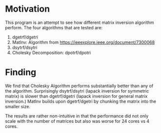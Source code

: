 # Motivation
This program is an attempt to see how different matrix inversion algorithm perform. The four algorithms that are tested are:
  1. dgetrf/dgetri
  2. MatInv: Algorithm from https://ieeexplore.ieee.org/document/7300068
  3. dsytrf/dsytri
  4. Cholesky Decomposition: dpotrf/dpotri

# Finding
We find that Cholesky Algorithm performs substantially better than any of the algorithm. Surprisingly dsytrf/dsytri (lapack inversion for symmetric matrix) is slower than dgetrf/dgetri (lapack inversion for general matrix inversion.) MatInv builds upon dgetrf/dgetri by chunking the matrix into the smaller size. 

The results are rather non-intuitive in that the performance did not only scale with the number of matrices but also was worse for 24 cores vs 4 cores.